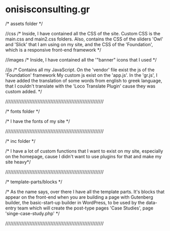 # onisisconsulting.gr

/* assets folder */

 //css
   /* Inside, I have contained all the CSS of the site.
   Custom CSS is the main.css and main2.css folders.
   Also, contains the CSS of the sliders 'Owl' and 'Slick' that I am using on my site,
   and the CSS of the 'Foundation', which is a responsive front-end framework */
   
 //images
   /* Inside, I have contained all the '"banner" icons that I used */
   
 //js
   /* Contains all my JavaScript.
   On the 'vendor' file exist the js of the 'Foundation' framework
   My custom js exist on the 'app.js'.
   In the 'gr.js', I have added the translation of some words from english to greek language,
   that I couldn't translate with the 'Loco Translate Plugin' cause they was custom added. */

/////////////////////////////////////////////////////////////

/* fonts folder */

 /* I have the fonts of my site */

/////////////////////////////////////////////////////////////

/* inc folder */

 /* I have a lot of custom functions that I want to exist on my site,
 especially on the homepage, cause I didn't want to use plugins for that and make my site heavy*/

/////////////////////////////////////////////////////////////

 /* template-parts/blocks */

  /* As the name says, over there I have all the template parts.
  It's blocks that appear on the front-end when you are building a page with
  Gutenberg builder, the basic-start-up builder in WordPress,
  to be used by the data-entry team which will create the post-type pages
  'Case Studies', page 'singe-case-study.php' */

 /////////////////////////////////////////////////////////////

 
